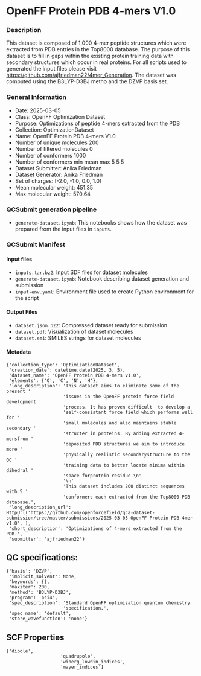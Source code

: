 # OpenFF Protein PDB 4-mers V1.0

### Description

This dataset is composed of 1,000 4-mer peptide structures which were extracted from PDB entries in the Top8000 database. The purpose of this dataset is to fill in gaps within the existing protein training data with secondary structures which occur in real proteins. For all scripts used to generated the input files please visit https://github.com/ajfriedman22/4mer_Generation. The dataset was computed using the B3LYP-D3BJ metho and the DZVP basis set.

### General Information
- Date: 2025-03-05
- Class: OpenFF Optimization Dataset
- Purpose: Optimizations of peptide 4-mers extracted from the PDB
- Collection: OptimizationDataset
- Name: OpenFF Protein PDB 4-mers V1.0
- Number of unique molecules        200
- Number of filtered molecules     0 
- Number of conformers             1000 
- Number of conformers min mean max 5 5 5
- Dataset Submitter: Anika Friedman
- Dataset Generator: Anika Friedman
- Set of charges: [-2.0, -1.0, 0.0, 1.0]
- Mean molecular weight: 451.35
- Max molecular weight: 570.64

### QCSubmit generation pipeline

* `generate-dataset.ipynb`: This notebooks shows how the dataset was prepared from the
  input files in `inputs`.

### QCSubmit Manifest

#### Input files
* `inputs.tar.bz2`: Input SDF files for dataset molecules
* `generate-dataset.ipynb`: Notebook describing dataset generation and submission
* `input-env.yaml`: Environment file used to create Python environment for the script

#### Output Files
* `dataset.json.bz2`: Compressed dataset ready for submission
* `dataset.pdf`: Visualization of dataset molecules
* `dataset.smi`: SMILES strings for dataset molecules
 
#### Metadata
```
{'collection_type': 'OptimizationDataset',
 'creation_date': datetime.date(2025, 3, 5),
 'dataset_name': 'OpenFF Protein PDB 4-mers v1.0',
 'elements': {'O', 'C', 'N', 'H'},
 'long_description': 'This dataset aims to eliminate some of the present '
                     'issues in the OpenFF protein force field development '
                     'process. It has proven difficult  to develop a '
                     'self-consistant force field which performs well for '
                     'small molecules and also maintains stable secondary '
                     'structer in proteins. By adding extracted 4-mersfrom '
                     'deposited PDB structures we aim to introduce more '
                     'physically realistic secondarystructure to the QC '
                     'training data to better locate minima within dihedral '
                     'space forprotein residue.\n'
                     '\n'
                     'This dataset includes 200 distinct sequences with 5 '
                     'conformers each extracted from the Top8000 PDB database.',
 'long_description_url': HttpUrl('https://github.com/openforcefield/qca-dataset-submission/tree/master/submissions/2025-03-05-OpenFF-Protein-PDB-4mer-v1.0', ),
 'short_description': 'Optimizations of 4-mers extracted from the PDB.',
 'submitter': 'ajfriedman22'}
```

## QC specifications:

```
{'basis': 'DZVP',
 'implicit_solvent': None,
 'keywords': {},
 'maxiter': 200,
 'method': 'B3LYP-D3BJ',
 'program': 'psi4',
 'spec_description': 'Standard OpenFF optimization quantum chemistry '
                     'specification.',
 'spec_name': 'default',
 'store_wavefunction': 'none'}
```

## SCF Properties
```
['dipole',
                    'quadrupole',
                    'wiberg_lowdin_indices',
                    'mayer_indices']
```